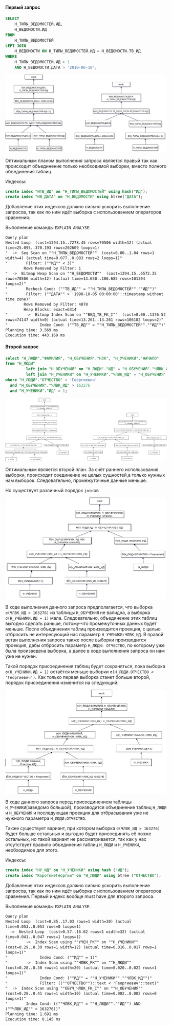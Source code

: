 #### Первый запрос
```sql
SELECT 
    Н_ТИПЫ_ВЕДОМОСТЕЙ.ИД, 
    Н_ВЕДОМОСТИ.ИД
FROM 
    Н_ТИПЫ_ВЕДОМОСТЕЙ
LEFT JOIN 
    Н_ВЕДОМОСТИ ON Н_ТИПЫ_ВЕДОМОСТЕЙ.ИД = Н_ВЕДОМОСТИ.ТВ_ИД
WHERE 
    Н_ТИПЫ_ВЕДОМОСТЕЙ.ИД > 1
    AND Н_ВЕДОМОСТИ.ДАТА > '2010-06-18';
```

![планы выполнения первого запроса](https://github.com/Avvessalom/ITMO-Information-Systems-and-Databases/blob/master/Lab_3/img/lab3%20(1).jpg)

Оптимальным планом выполнения запроса является правый так как происходит объединение только необходимой выборки, вместо полного объединения таблиц.

Индексы:

```sql
create index "НТВ_ИД" on "Н_ТИПЫ_ВЕДОМОСТЕЙ" using hash("ИД");
create index "НВ_ДАТА" on "Н_ВЕДОМОСТИ" using btree("ДАТА");
```

Добавление этих индексов должно сильно ускорить выполнение запросов, так как по ним идёт выборка с использованием операторов сравнения. 

Выполнение команды `EXPLAIN ANALYSE`:

    Query plan
    Nested Loop  (cost=1394.15..7278.45 rows=70506 width=12) (actual time=25.095..370.193 rows=202609 loops=1)
    "  ->  Seq Scan on ""Н_ТИПЫ_ВЕДОМОСТЕЙ""  (cost=0.00..1.04 rows=1 width=4) (actual time=0.077..0.083 rows=2 loops=1)"
    "        Filter: (""ИД"" < 3)"
            Rows Removed by Filter: 1
    "  ->  Bitmap Heap Scan on ""Н_ВЕДОМОСТИ""  (cost=1394.15..6572.35 rows=70506 width=12) (actual time=13.650..106.685 rows=101304 loops=2)"
    "        Recheck Cond: (""ТВ_ИД"" = ""Н_ТИПЫ_ВЕДОМОСТЕЙ"".""ИД"")"
    "        Filter: (""ДАТА"" > '1998-10-05 00:00:00'::timestamp without time zone)"
            Rows Removed by Filter: 4878
            Heap Blocks: exact=6314
    "        ->  Bitmap Index Scan on ""ВЕД_ТВ_FK_I""  (cost=0.00..1376.52 rows=74147 width=0) (actual time=13.261..13.261 rows=106182 loops=2)"
    "              Index Cond: (""ТВ_ИД"" = ""Н_ТИПЫ_ВЕДОМОСТЕЙ"".""ИД"")"
    Planning time: 3.569 ms
    Execution time: 443.169 ms

#### Второй запрос
```sql
select "Н_ЛЮДИ"."ФАМИЛИЯ", "Н_ОБУЧЕНИЯ"."НЗК", "Н_УЧЕНИКИ"."НАЧАЛО"
from "Н_ЛЮДИ"
         left join "Н_ОБУЧЕНИЯ" on "Н_ЛЮДИ"."ИД" = "Н_ОБУЧЕНИЯ"."ЧЛВК_ИД"
         left join "Н_УЧЕНИКИ" on "Н_УЧЕНИКИ"."ЧЛВК_ИД" = "Н_ОБУЧЕНИЯ"."ЧЛВК_ИД"
where "Н_ЛЮДИ"."ОТЧЕСТВО" < 'Георгиевич'
  and "Н_ОБУЧЕНИЯ"."ЧЛВК_ИД" > 163276
  and "Н_УЧЕНИКИ"."ИД" = 1;
```

![планы выполнения второго запроса](https://github.com/Avvessalom/ITMO-Information-Systems-and-Databases/blob/master/Lab_3/img/lab3%20(2).jpg)

Оптимальным является второй план. За счёт раннего использования выборки, происходит соединение не целых сущностей,а только нужных нам выборок. Следовательно, промежуточные данные меньше.

Но существует различный порядок `join`ов

![план выполнения второго запроса](https://github.com/Avvessalom/ITMO-Information-Systems-and-Databases/blob/master/Lab_3/img/lab3_request2.jpg)

В ходе выполнения данного запроса предполагается, что выборка `σ(ЧЛВК_ИД > 163276)` из таблицы `Н_ОБУЧЕНИЯ` не валидна, а выборка `σ(Н_УЧЕНИКИ.ИД = 1)` мала. Следовательно, объединение этих таблиц выгодно сделать раньше, потому-что промежуточных данных будет меньше. После объединения таблиц производится проекция, с целью отбросить не интересующий нас параметр `Н_УЧЕНИКИ:ЧЛВК_ИД`. В правой ветви выполнения запроса также после выборки производится проекция, дабы отбросить параметр `Н_ЛЮДИ: ОТЧЕСТВО`, по которому уже была произведена выборка, а далее в ходе выполнения запроса он нам уже не нужен.

Такой порядок присоединения таблиц будет сохраняться, пока выборка `σ(Н_УЧЕНИКИ.ИД = 1)` остаётся меньше выборки `σ(Н_ЛЮДИ.ОТЧЕСТВО < 'Георгиевич')`. Как только первая выборка станет больше второй, порядок присоединения изменится на следующий:

![план выполнения второго запроса](https://github.com/Avvessalom/ITMO-Information-Systems-and-Databases/blob/master/Lab_3/img/lab3_request22.jpg)

В ходе данного запроса перед присоединением таблицы `Н_УЧЕНИКИ`(заведомо большой), производится объединение таблиц `Н_ЛЮДИ` и `Н_ОБУЧЕНИЯ` и последующая проекция для отбрасывания уже не нужного параметра `Н_ЛЮДИ:ОТЧЕСТВО`.

Также существует вариант, при котором выборка `σ(ЧЛВК_ИД > 163276)` будет больше остальных и выгодно будет присоединять её позже остальных, но такой вариант не рассматривается, так как у нас отсутствует правило объединения таблиц `Н_ЛЮДИ` и `Н_УЧЕНИКИ`, необходимое для этого.

Индексы:

```sql
create index "НУ_ИД" on "Н_УЧЕНИКИ" using hash ("ИД");
create index "КороткиеГеоргии" on "Н_ЛЮДИ" using btree ("ОТЧЕСТВО");
```

Добавление этих индексов должно сильно ускорить выполнение запросов, так как по ним идёт выборка с использованием операторов сравнения. Первый индекс вообще must have для второго запроса.

Выполнение команды `EXPLAIN ANALYSE`:

    Query plan
    Nested Loop  (cost=0.85..17.03 rows=1 width=30) (actual time=0.053..0.053 rows=0 loops=1)
      ->  Nested Loop  (cost=0.57..16.62 rows=1 width=32) (actual time=0.041..0.047 rows=1 loops=1)
    "        ->  Index Scan using ""УЧЕН_PK"" on ""Н_УЧЕНИКИ""  (cost=0.29..8.30 rows=1 width=12) (actual time=0.016..0.017 rows=1 loops=1)"
    "              Index Cond: (""ИД"" = 1)"
    "        ->  Index Scan using ""ЧЛВК_PK"" on ""Н_ЛЮДИ""  (cost=0.28..8.30 rows=1 width=20) (actual time=0.020..0.022 rows=1 loops=1)"
    "              Index Cond: (""ИД"" = ""Н_УЧЕНИКИ"".""ЧЛВК_ИД"")"
    "              Filter: ((""ОТЧЕСТВО"")::text < 'Георгиевич'::text)"
    "  ->  Index Scan using ""ОБУЧ_ЧЛВК_FK_I"" on ""Н_ОБУЧЕНИЯ""  (cost=0.28..0.41 rows=1 width=10) (actual time=0.002..0.002 rows=0 loops=1)"
    "        Index Cond: ((""ЧЛВК_ИД"" = ""Н_ЛЮДИ"".""ИД"") AND (""ЧЛВК_ИД"" > 163276))"
    Planning time: 1.691 ms
    Execution time: 0.145 ms


